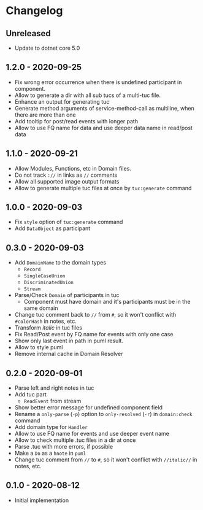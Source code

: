 # Changelog

<!-- There is always Unreleased section on the top. Subsections (Add, Changed, Fix, Removed) should be Add as needed. -->
## Unreleased
- Update to dotnet core 5.0

## 1.2.0 - 2020-09-25
- Fix wrong error occurrence when there is undefined participant in component.
- Allow to generate a dir with all sub tucs of a multi-tuc file.
- Enhance an output for generating tuc
- Generate method arguments of service-method-call as multiline, when there are more than one
- Add tooltip for post/read events with longer path
- Allow to use FQ name for data and use deeper data name in read/post data

## 1.1.0 - 2020-09-21
- Allow Modules, Functions, etc in Domain files.
- Do not track `://` in links as `//` comments
- Allow all supported image output formats
- Allow to generate multiple tuc files at once by `tuc:generate` command

## 1.0.0 - 2020-09-03
- Fix `style` option of `tuc:generate` command
- Add `DataObject` as participant

## 0.3.0 - 2020-09-03
- Add `DomainName` to the domain types
    - `Record`
    - `SingleCaseUnion`
    - `DiscriminatedUnion`
    - `Stream`
- Parse/Check `Domain` of participants in tuc
    - Component must have domain and it's participants must be in the same domain
- Change tuc comment back to `//` from `#`, so it won't conflict with `#colorHash` in notes, etc.
- Transform *italic* in tuc files
- Fix Read/Post event by FQ name for events with only one case
- Show only last event in path in puml result.
- Allow to style puml
- Remove internal cache in Domain Resolver

## 0.2.0 - 2020-09-01
- Parse left and right notes in tuc
- Add tuc part
    - `ReadEvent` from stream
- Show better error message for undefined component field
- Rename a `only-parse` (`-p`) option to `only-resolved` (`-r`) in `domain:check` command
- Add domain type for `Handler`
- Allow to use FQ name for events and use deeper event name
- Allow to check multiple .tuc files in a dir at once
- Parse .tuc with more errors, if possible
- Make a `Do` as a `hnote` in `puml`
- Change tuc comment from `//` to `#`, so it won't conflict with `//italic//` in notes, etc.

## 0.1.0 - 2020-08-12
- Initial implementation
